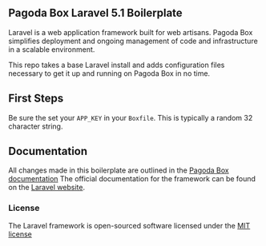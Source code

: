 ## Pagoda Box Laravel 5.1 Boilerplate

Laravel is a web application framework built for web artisans. Pagoda Box simplifies deployment and ongoing management of code and infrastructure in a scalable environment.

This repo takes a base Laravel install and adds configuration files necessary to get it up and running on Pagoda Box in no time.

## First Steps

Be sure the set your `APP_KEY` in your `Boxfile`. This is typically a random 32 character string.

## Documentation

All changes made in this boilerplate are outlined in the [Pagoda Box documentation](https://pagodabox.io/docs/framework_laravel)
The official documentation for the framework can be found on the [Laravel website](http://laravel.com/docs).

### License

The Laravel framework is open-sourced software licensed under the [MIT license](http://opensource.org/licenses/MIT)
